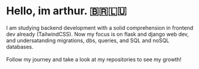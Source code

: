 <h1>Hello, im arthur. 🇧🇷🇱🇺 </h1>I am studying backend development with a solid comprehension in frontend dev already (TailwindCSS). Now my focus is on flask and django web dev, and undersatanding migrations, dbs, queries, and SQL and noSQL databases. <br> <br>  Follow my journey and take a look at my repositories to see my growth!
